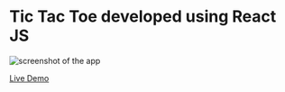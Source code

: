 # Tic Tac Toe developed using React JS

![screenshot of the app](https://raw.githubusercontent.com/praveenorugantitech/praveenorugantitech-reactjs/master/0_Projects/praveenorugantitech-tic-tac-toe/src/images/screenshot.PNG "Tic Tac Toe")


[Live Demo](https://praveen-tic-tac-toe-app.firebaseapp.com/)

